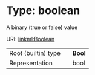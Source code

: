 
# Type: boolean


A binary (true or false) value

URI: [linkml:Boolean](https://w3id.org/linkml/Boolean)

|  |  |  |
| --- | --- | --- |
| Root (builtin) type | | **Bool** |
| Representation | | bool |
